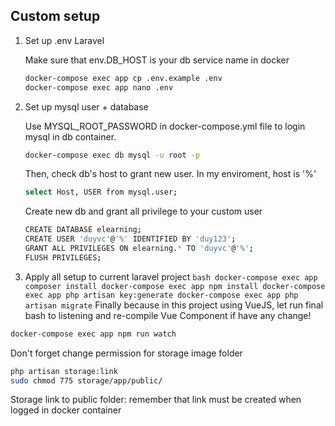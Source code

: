 ## Custom setup

1. Set up .env Laravel

    Make sure that env.DB_HOST is your db service name in docker

    ```bash
    docker-compose exec app cp .env.example .env
    docker-compose exec app nano .env
    ```

2. Set up mysql user + database

    Use MYSQL_ROOT_PASSWORD in docker-compose.yml file to login mysql in db container.

    ```bash
    docker-compose exec db mysql -u root -p
    ```

    Then, check db's host to grant new user. In my enviroment, host is '%'

    ```bash
    select Host, USER from mysql.user;
    ```

    Create new db and grant all privilege to your custom user

    ```bash
    CREATE DATABASE elearning;
    CREATE USER 'duyvc'@'%' IDENTIFIED BY 'duy123';
    GRANT ALL PRIVILEGES ON elearning.* TO 'duyvc'@'%';
    FLUSH PRIVILEGES;
    ```

3. Apply all setup to current laravel project
   `bash docker-compose exec app composer install docker-compose exec app npm install docker-compose exec app php artisan key:generate docker-compose exec app php artisan migrate`
   Finally because in this project using VueJS, let run final bash to listening and
   re-compile Vue Component if have any change!

```bash
docker-compose exec app npm run watch
```

Don't forget change permission for storage image folder
```bash
php artisan storage:link
sudo chmod 775 storage/app/public/
```

Storage link to public folder: remember that link must be created when logged in docker container